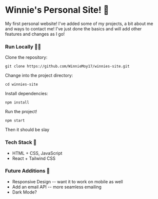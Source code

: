# Winnie's Personal Site! 🍵

My first personal website! I've added some of my projects, a bit about me and ways to contact me! I've just done the basics and will add other features and changes as I go!

### Run Locally 🏃‍♀️

Clone the repository:

```
git clone https://github.com/WinnieMoy17/winnies-site.git
```

Change into the project directory:

```
cd winnies-site
```

Install dependencies:

```
npm install
```

Run the project!

```
npm start
```

Then it should be slay

### Tech Stack 👾

- HTML + CSS, JavaScript
- React + Tailwind CSS

### Future Additions 🤔

- Responsive Design -- want it to work on mobile as well
- Add an email API -- more seamless emailing
- Dark Mode?

